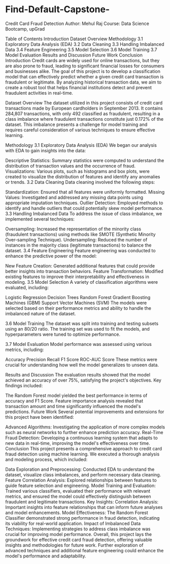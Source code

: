 # Find-Default-Capstone-

Credit Card Fraud Detection
Author: Mehul Raj
Course: Data Science Bootcamp, upGrad

Table of Contents
Introduction
Dataset Overview
Methodology
3.1 Exploratory Data Analysis (EDA)
3.2 Data Cleaning
3.3 Handling Imbalanced Data
3.4 Feature Engineering
3.5 Model Selection
3.6 Model Training
3.7 Model Evaluation
Results and Discussion
Future Work
Conclusion
Introduction
Credit cards are widely used for online transactions, but they are also prone to fraud, leading to significant financial losses for consumers and businesses alike. The goal of this project is to develop a classification model that can effectively predict whether a given credit card transaction is fraudulent or legitimate. By analyzing historical transaction data, we aim to create a robust tool that helps financial institutions detect and prevent fraudulent activities in real-time.

Dataset Overview
The dataset utilized in this project consists of credit card transactions made by European cardholders in September 2013. It contains 284,807 transactions, with only 492 classified as fraudulent, resulting in a class imbalance where fraudulent transactions constitute just 0.172% of the dataset. This imbalance presents a challenge for model training and requires careful consideration of various techniques to ensure effective learning.

Methodology
3.1 Exploratory Data Analysis (EDA)
We began our analysis with EDA to gain insights into the data:

Descriptive Statistics: Summary statistics were computed to understand the distribution of transaction values and the occurrence of fraud.
Visualizations: Various plots, such as histograms and box plots, were created to visualize the distribution of features and identify any anomalies or trends.
3.2 Data Cleaning
Data cleaning involved the following steps:

Standardization: Ensured that all features were uniformly formatted.
Missing Values: Investigated and addressed any missing data points using appropriate imputation techniques.
Outlier Detection: Employed methods to identify and handle outliers that could potentially skew model performance.
3.3 Handling Imbalanced Data
To address the issue of class imbalance, we implemented several techniques:

Oversampling: Increased the representation of the minority class (fraudulent transactions) using methods like SMOTE (Synthetic Minority Over-sampling Technique).
Undersampling: Reduced the number of instances in the majority class (legitimate transactions) to balance the dataset.
3.4 Feature Engineering
Feature engineering was conducted to enhance the predictive power of the model:

New Feature Creation: Generated additional features that could provide better insights into transaction behaviors.
Feature Transformation: Modified existing features to improve their interpretability and effectiveness in modeling.
3.5 Model Selection
A variety of classification algorithms were evaluated, including:

Logistic Regression
Decision Trees
Random Forest
Gradient Boosting Machines (GBM)
Support Vector Machines (SVM)
The models were selected based on their performance metrics and ability to handle the imbalanced nature of the dataset.

3.6 Model Training
The dataset was split into training and testing subsets using an 80/20 ratio. The training set was used to fit the models, and hyperparameters were tuned to optimize performance.

3.7 Model Evaluation
Model performance was assessed using various metrics, including:

Accuracy
Precision
Recall
F1 Score
ROC-AUC Score
These metrics were crucial for understanding how well the model generalizes to unseen data.

Results and Discussion
The evaluation results showed that the model achieved an accuracy of over 75%, satisfying the project's objectives. Key findings included:

The Random Forest model yielded the best performance in terms of accuracy and F1 Score.
Feature importance analysis revealed that transaction amount and time significantly influenced the model's predictions.
Future Work
Several potential improvements and extensions for this project have been identified:

Advanced Algorithms: Investigating the application of more complex models such as neural networks to further enhance prediction accuracy.
Real-Time Fraud Detection: Developing a continuous learning system that adapts to new data in real-time, improving the model's effectiveness over time.
Conclusion
This project presents a comprehensive approach to credit card fraud detection using machine learning. We executed a thorough analysis and modeling process, which included:

Data Exploration and Preprocessing: Conducted EDA to understand the dataset, visualize class imbalances, and perform necessary data cleaning.
Feature Correlation Analysis: Explored relationships between features to guide feature selection and engineering.
Model Training and Evaluation: Trained various classifiers, evaluated their performance with relevant metrics, and ensured the model could effectively distinguish between fraudulent and legitimate transactions.
Key Insights:
Correlation Analysis: Important insights into feature relationships that can inform future analyses and model enhancements.
Model Effectiveness: The Random Forest Classifier demonstrated strong performance in fraud detection, indicating its viability for real-world application.
Impact of Imbalanced Data Techniques: Implementing strategies to address class imbalance was crucial for improving model performance.
Overall, this project lays the groundwork for effective credit card fraud detection, offering valuable insights and methodologies for future work. Further exploration of advanced techniques and additional feature engineering could enhance the model's performance and adaptability.
